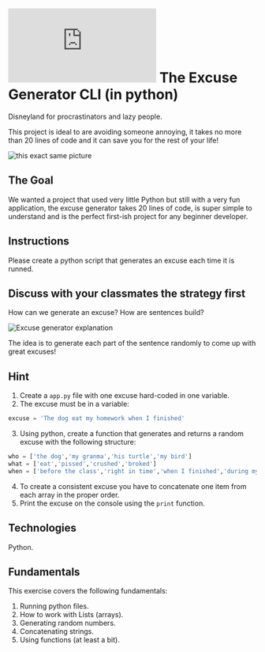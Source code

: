 # ![alt text](https://assets.breatheco.de/apis/img/images.php?blob&random&cat=icon&tags=breathecode,32)  The Excuse Generator CLI (in python)

Disneyland for procrastinators and lazy people. 

This project is ideal to are avoiding someone annoying, it takes no more than 20 lines of code and it can save you for the rest of your life!

![this exact same picture](https://github.com/breatheco-de/exercise-excuse-generator-python-cli/blob/master/preview.gif?raw=true)

## The Goal

We wanted a project that used very little Python but still with a very fun application, the excuse generator takes 20 lines of code, is super simple to understand and is the perfect first-ish project for any beginner developer.

## Instructions

Please create a python script  that generates an excuse each time it is runned.

## Discuss with your classmates the strategy first

How can we generate an excuse? How are sentences build?

![Excuse generator explanation](https://github.com/breatheco-de/tutorial-project-excuse-generator-javascript/blob/master/explanation.gif?raw=true)

The idea is to generate each part of the sentence randomly to come up with great excuses!

## Hint

1. Create a `app.py` file with one excuse hard-coded in one variable.
2. The excuse must be in a variable:
```python
excuse = 'The dog eat my homework when I finished'
```
3. Using python, create a function that generates and returns a random excuse with the following structure:
```python
who = ['the dog','my granma','his turtle','my bird']
what = ['eat','pissed','crushed','broked']
when = ['before the class','right in time','when I finished','during my lunch','while I was praying']
```
4. To create a consistent excuse you have to concatenate one item from each array in the proper order.
5. Print the excuse on the console using the `print` function.


## Technologies

Python.

## Fundamentals
This exercise covers the following fundamentals:
1. Running python files.
2. How to work with Lists (arrays).
3. Generating random numbers.
4. Concatenating strings.
5. Using functions (at least a bit).
